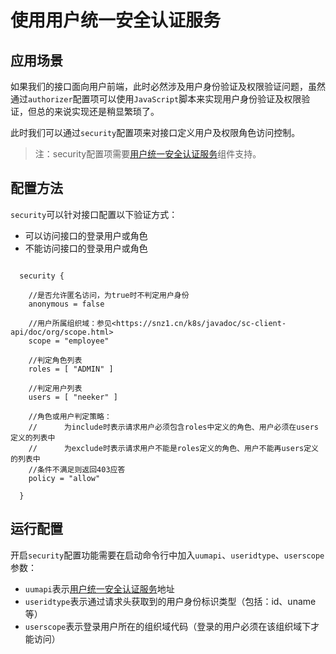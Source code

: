 # 使用用户统一安全认证服务

## 应用场景

如果我们的接口面向用户前端，此时必然涉及用户身份验证及权限验证问题，虽然通过`authorizer`配置项可以使用`JavaScript`脚本来实现用户身份验证及权限验证，但总的来说实现还是稍显繁琐了。

此时我们可以通过`security`配置项来对接口定义用户及权限角色访问控制。

> 注：security配置项需要[用户统一安全认证服务](https://snz1.cn/k8s/javadoc/sc-client-api/)组件支持。

## 配置方法

`security`可以针对接口配置以下验证方式：

  - 可以访问接口的登录用户或角色
  - 不能访问接口的登录用户或角色

```

  security {

    //是否允许匿名访问，为true时不判定用户身份
    anonymous = false

    //用户所属组织域：参见<https://snz1.cn/k8s/javadoc/sc-client-api/doc/org/scope.html>
    scope = "employee"

    //判定角色列表
    roles = [ "ADMIN" ]

    //判定用户列表
    users = [ "neeker" ]

    //角色或用户判定策略：
    //      为include时表示请求用户必须包含roles中定义的角色、用户必须在users定义的列表中
    //      为exclude时表示请求用户不能是roles定义的角色、用户不能再users定义的列表中
    //条件不满足则返回403应答
    policy = "allow"

  }

```

## 运行配置

开启`security`配置功能需要在启动命令行中加入`uumapi`、`useridtype`、`userscope`参数：

  - `uumapi`表示[用户统一安全认证服务](https://snz1.cn/k8s/javadoc/sc-client-api/)地址
  - `useridtype`表示通过请求头获取到的用户身份标识类型（包括：id、uname等）
  - `userscope`表示登录用户所在的组织域代码（登录的用户必须在该组织域下才能访问）
